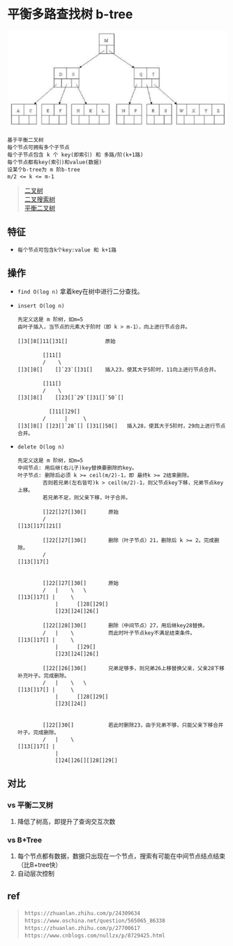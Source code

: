 # 平衡多路查找树 b-tree

![img](res/ds-b-tree.png)

    基于平衡二叉树
    每个节点可拥有多个子节点
    每个子节点包含 k 个 key(即索引) 和 多路/阶(k+1路)
    每个节点都有key(索引)和value(数据)
    设某个b-tree为 m 阶b-tree
    m/2 <= k <= m-1

> [二叉树](ds-binary-tree.md)  
> [二叉搜索树](ds-binary-search-tree.md)  
> [平衡二叉树](ds-AVL-tree.md)

## 特征

- `每个节点可包含k个key:value 和 k+1路`

## 操作

- `find O(log n)` 拿着key在树中进行二分查找。

- `insert O(log n)`

      先定义这是 m 阶树，如m=5
      由叶子插入，当节点的元素大于阶时（即 k > m-1），向上进行节点合并。

      []3[]8[]11[]31[]            原始

              []11[]
              /    \
      []3[]8[]    []`23`[]31[]    插入23，使其大于5阶时，11向上进行节点合并。

              []11[]
              /    \
      []3[]8[]    []23[]`29`[]31[]`50`[]

                []11[]29[]
              /      |     \
      []3[]8[] []23[]`28`[] []31[]50[]   插入28，使其大于5阶时，29向上进行节点合并。

- `delete O(log n)`

      先定义这是 m 阶树，如m=5
      中间节点: 用后继(右儿子)key替换要删除的key。
      叶子节点: 删除后必须 k >= ceil(m/2)-1，即 最终k >= 2结束删除。
              否则若兄弟(左右皆可)k > ceil(m/2)-1，则父节点key下移，兄弟节点key上移。
              若兄弟不足，则父亲下移，叶子合并。

              []22[]27[]30[]       原始
              /    
      []13[]17[]21[]             

              []22[]27[]30[]       删除（叶子节点）21，删除后 k >= 2。完成删除。
              /  
      []13[]17[]                 


              []22[]27[]30[]       原始
              /   |    \   \
      []13[]17[] |     \
                  |      []28[]29[]  
                  []23[]24[]26[]  

              []22[]28[]30[]       删除（中间节点）27，用后继key28替换。
              /   |    \           而此时叶子节点key不满足结束条件。
      []13[]17[] |     \
                  |      []29[]     
                  []23[]24[]26[]  

              []22[]26[]30[]       兄弟足够多，则兄弟26上移替换父亲，父亲28下移补充叶子。完成删除。
              /   |    \   \
      []13[]17[] |     \
                  |      []28[]29[] 
                  []23[]24[]


              []22[]30[]           若此时删除23，由于兄弟不够，只能父亲下移合并叶子。完成删除。
              /   |    \
      []13[]17[] |                
                  |                
                  []24[]26[][]28[]29[] 

## 对比

### vs 平衡二叉树

1. 降低了树高，即提升了查询交互次数

### vs B+Tree

1. 每个节点都有数据，数据只出现在一个节点，搜索有可能在中间节点结点结束（比B+tree快）
2. 自动层次控制

## ref

> `https://zhuanlan.zhihu.com/p/24309634`  
> `https://www.oschina.net/question/565065_86338`  
> `https://zhuanlan.zhihu.com/p/27700617`  
> `https://www.cnblogs.com/nullzx/p/8729425.html`  
